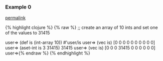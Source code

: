 ### Example 0
[permalink](#example-0)

{% highlight clojure %}
{% raw %}
;; create an array of 10 ints and set one of the values to 31415

user=> (def is (int-array 10))
#'user/is
user=> (vec is)
[0 0 0 0 0 0 0 0 0 0]
user=> (aset-int is 3 31415)
31415
user=> (vec is)
[0 0 0 31415 0 0 0 0 0 0]
user=>{% endraw %}
{% endhighlight %}


